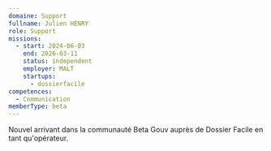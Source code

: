 ```yaml
---
domaine: Support
fullname: Julien HENRY
role: Support
missions:
  - start: 2024-06-03
    end: 2026-03-11
    status: independent
    employer: MALT
    startups:
      - dossierfacile
competences:
  - Communication
memberType: beta
---
```

Nouvel arrivant dans la communauté Beta Gouv auprès de Dossier Facile en tant qu'opérateur.
